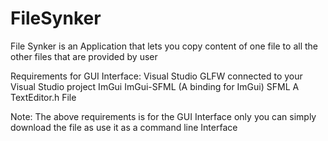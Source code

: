 # FileSynker
File Synker is an Application that lets you copy content of one file to all the other files that are provided by user

Requirements for GUI Interface:
Visual Studio
GLFW connected to your Visual Studio project
ImGui
ImGui-SFML (A binding for ImGui)
SFML
A TextEditor.h File

Note: The above requirements is for the GUI Interface only you can simply download the file as use it as a command line Interface

